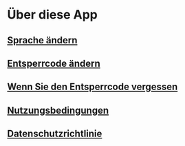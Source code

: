 # Über diese App
## [Sprache ändern](./language)

## [Entsperrcode ändern](./pinChange)

## [Wenn Sie den Entsperrcode vergessen](./pinDelete)

## [Nutzungsbedingungen](./userAgreement)

## [Datenschutzrichtlinie](./privacyPolicy)
